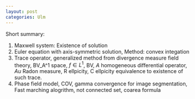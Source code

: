 ```yaml
---
layout: post
categories: Ulm
---
```

Short summary:

1. Maxwell system: Existence of solution 
2. Euler equation with axis-symmetric solution, Method: convex integation
3. Trace operator, generalized method from divergence measure field theory, BV_A^1 space, $f \in L^1$, BV, $A$ homogeneous differential operator, $Au$ Radon measure, R ellpicity, C ellpicity equivalence to existence of such trace. 
4. Phase field model, COV, gamma convergence for image segmentation, Fast marching alogrithm, not connected set, coarea formula
